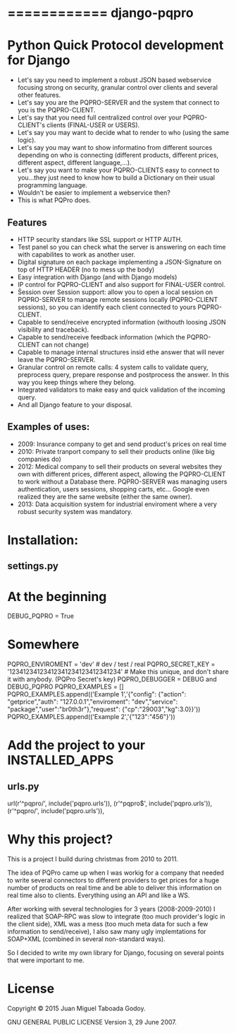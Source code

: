 ============
django-pqpro
============

Python Quick Protocol development for Django
============================================

* Let's say you need to implement a robust JSON based webservice focusing strong on security, granular control over clients and several other features.
* Let's say you are the PQPRO-SERVER and the system that connect to you is the PQPRO-CLIENT.
* Let's say that you need full centralized control over your PQPRO-CLIENT's clients (FINAL-USER or USERS).
* Let's say you may want to decide what to render to who (using the same logic).
* Let's say you may want to show informatino from different sources depending on who is connecting (different products, different prices, different aspect, different language,...).
* Let's say you want to make your PQPRO-CLIENTS easy to connect to you...they just need to know how to build a Dictionary on their usual programming language.
* Wouldn't be easier to implement a webservice then?
* This is what PQPro does.

Features
--------

* HTTP security standars like SSL support or HTTP AUTH.
* Test panel so you can check what the server is answering on each time with capabilites to work as another user.
* Digital signature on each package implementing a JSON-Signature on top of HTTP HEADER (no to mess up the body)
* Easy integration with Django (and with Django models)
* IP control for PQPRO-CLIENT and also support for FINAL-USER control.
* Ŝession over Session support: allow you to open a local session on PQPRO-SERVER to manage remote sessions locally (PQPRO-CLIENT sessions), so you can identify each client connected to yours PQPRO-CLIENT.
* Capable to send/receive encrypted information (withouth loosing JSON visibility and traceback).
* Capable to send/receive feedback information (which the PQPRO-CLIENT can not change)
* Capable to manage internal structures insid ethe answer that will never leave the PQPRO-SERVER.
* Granular control on remote calls: 4 system calls to validate query, preprocess query, prepare response and postprocess the answer. In this way you keep things where they belong.
* Integrated validators to make easy and quick validation of the incoming query.
* And all Django feature to your disposal.

Examples of uses:
-----------------

* 2009: Insurance company to get and send product's prices on real time
* 2010: Private tranport company to sell their products online (like big companies do)
* 2012: Medical company to sell their products on several websites they own with different prices, different aspect, allowing the PQPRO-CLIENT to work without a Database there. PQPRO-SERVER was managing users authentication, users sessions, shopping carts, etc... Google even realized they are the same website (either the same owner).
* 2013: Data acquisition system for industrial enviroment where a very robust security system was mandatory.


Installation:
=============

settings.py
-----------

# At the beginning
DEBUG_PQPRO = True

# Somewhere
PQPRO_ENVIROMENT = 'dev'     # dev / test / real
PQPRO_SECRET_KEY = '12341234123412341234123412341234' # Make this unique, and don't share it with anybody. (PQPro Secret's key)
PQPRO_DEBUGGER = DEBUG and DEBUG_PQPRO
PQPRO_EXAMPLES = []
PQPRO_EXAMPLES.append(('Example 1','{"config": {"action": "getprice","auth": "127.0.0.1","enviroment": "dev","service": "package","user":"br0th3r"},"request": {"cp":"29003","kg":3.0}}'))
PQPRO_EXAMPLES.append(('Example 2','{"123":"456"}'))

# Add the project to your INSTALLED_APPS

urls.py
-------
url(r'^pqpro/',     include('pqpro.urls')),
(r'^pqpro$',        include('pqpro.urls')),
(r'^pqpro/',        include('pqpro.urls')),

Why this project?
=================

This is a project I build during christmas from 2010 to 2011.

The idea of PQPro came up when I was workig for a company that needed to write several connectors to different providers to get prices for a huge number of products on real time and be able to deliver this information on real time also to clients. Everything using an API and like a WS.

After working with several technologies for 3 years (2008-2009-2010) I realized that SOAP-RPC was slow to integrate (too much provider's logic in the client side), XML was a mess (too much meta data for such a few information to send/receive), I also saw many ugly implemtations for SOAP+XML (combined in several non-standard ways).

So I decided to write my own library for Django, focusing on several points that were important to me.

License
=======

Copyright &copy; 2015 Juan Miguel Taboada Godoy.

GNU GENERAL PUBLIC LICENSE Version 3, 29 June 2007.
